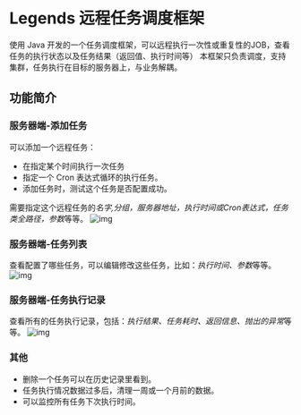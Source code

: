 # Legends 远程任务调度框架

使用 Java 开发的一个任务调度框架，可以远程执行一次性或重复性的JOB，查看任务的执行状态以及任务结果（返回值、执行时间等）
本框架只负责调度，支持集群，任务执行在目标的服务器上，与业务解耦。

## 功能简介


### 服务器端-添加任务

可以添加一个远程任务：
* 在指定某个时间执行一次任务
* 指定一个 Cron 表达式循环的执行任务。
* 添加任务时，测试这个任务是否配置成功。


需要指定这个远程任务的*名字,分组，服务器地址，执行时间或Cron表达式，任务类全路径，参数*等等。
![img](https://github.com/tongbanjie/legends/blob/master/readme/AddJob.png)


### 服务器端-任务列表
查看配置了哪些任务，可以编辑修改这些任务，比如：*执行时间、参数*等等。
![img](https://github.com/tongbanjie/legends/blob/master/readme/JobList.png)



### 服务器端-任务执行记录
查看所有的任务执行记录，包括：*执行结果、任务耗时、返回信息、抛出的异常*等等。
![img](https://github.com/tongbanjie/legends/blob/master/readme/JobSnapshot.png)


### 其他
* 删除一个任务可以在历史记录里看到。
* 任务执行情况数据过多后，清理一周或一个月前的数据。
* 可以监控所有任务下次执行时间。
